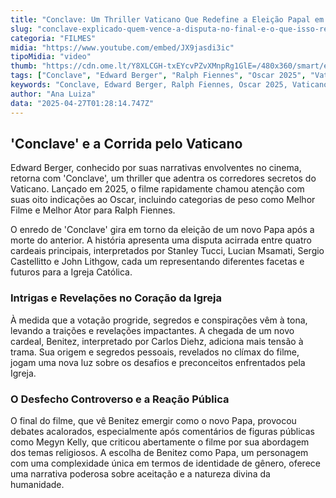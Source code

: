 ```yaml
---
title: "Conclave: Um Thriller Vaticano Que Redefine a Eleição Papal em meio a Polêmicas e Revelações"
slug: "conclave-explicado-quem-vence-a-disputa-no-final-e-o-que-isso-representa"
categoria: "FILMES"
midia: "https://www.youtube.com/embed/JX9jasdi3ic"
tipoMidia: "video"
thumb: "https://cdn.ome.lt/Y8XLCGH-txEYcvPZvXMnpRg1GlE=/480x360/smart/extras/conteudos/conclave.webp"
tags: ["Conclave", "Edward Berger", "Ralph Fiennes", "Oscar 2025", "Vaticano", "thriller", "Papa", "eleição papal", "filme"]
keywords: "Conclave, Edward Berger, Ralph Fiennes, Oscar 2025, Vaticano, thriller, Papa, eleição papal, filme"
author: "Ana Luiza"
data: "2025-04-27T01:28:14.747Z"
---
```


## 'Conclave' e a Corrida pelo Vaticano

Edward Berger, conhecido por suas narrativas envolventes no cinema, retorna com 'Conclave', um thriller que adentra os corredores secretos do Vaticano. Lançado em 2025, o filme rapidamente chamou atenção com suas oito indicações ao Oscar, incluindo categorias de peso como Melhor Filme e Melhor Ator para Ralph Fiennes.

O enredo de 'Conclave' gira em torno da eleição de um novo Papa após a morte do anterior. A história apresenta uma disputa acirrada entre quatro cardeais principais, interpretados por Stanley Tucci, Lucian Msamati, Sergio Castellitto e John Lithgow, cada um representando diferentes facetas e futuros para a Igreja Católica.

### Intrigas e Revelações no Coração da Igreja

À medida que a votação progride, segredos e conspirações vêm à tona, levando a traições e revelações impactantes. A chegada de um novo cardeal, Benitez, interpretado por Carlos Diehz, adiciona mais tensão à trama. Sua origem e segredos pessoais, revelados no clímax do filme, jogam uma nova luz sobre os desafios e preconceitos enfrentados pela Igreja.

### O Desfecho Controverso e a Reação Pública

O final do filme, que vê Benitez emergir como o novo Papa, provocou debates acalorados, especialmente após comentários de figuras públicas como Megyn Kelly, que criticou abertamente o filme por sua abordagem dos temas religiosos. A escolha de Benitez como Papa, um personagem com uma complexidade única em termos de identidade de gênero, oferece uma narrativa poderosa sobre aceitação e a natureza divina da humanidade.